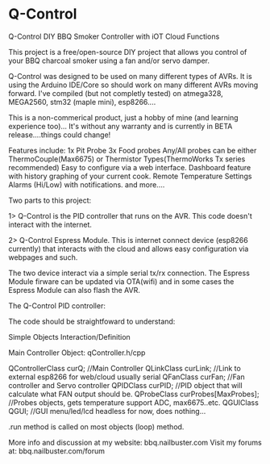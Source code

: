 # Q-Control
Q-Control DIY BBQ Smoker Controller with iOT Cloud Functions

This project is a free/open-source DIY project that allows you control of your BBQ charcoal smoker using a fan and/or servo damper.

Q-Control was designed to be used on many different types of AVRs.  It is using the Arduino IDE/Core so should work on many different AVRs moving forward. I've compiled (but not completly tested) on atmega328, MEGA2560, stm32 (maple mini), esp8266....

This is a non-commerical product, just a hobby of mine (and learning experience too)...  It's without any warranty and is currently in BETA release....things could change!

Features include:
    1x Pit Probe 
    3x Food probes
    Any/All probes can be either ThermoCouple(Max6675) or Thermistor Types(ThermoWorks Tx series recommended)
    Easy to configure via a web interface.
    Dashboard feature with history graphing of your current cook.
    Remote Temperature Settings
    Alarms (Hi/Low) with notifications.
    and more....
    
Two parts to this project:  

1> Q-Control is the PID controller that runs on the AVR.  This code doesn't interact with the internet.

2> Q-Control Espress Module.  This is internet connect device (esp8266 currently) that interacts with the cloud and allows easy configuration via webpages and such.

The two device interact via a simple serial tx/rx connection.  The Espress Module firware can be updated via OTA(wifi) and in some cases the Espress Module can also flash the AVR.

The Q-Control PID controller:

The code should be straightfoward to understand:  

Simple Objects Interaction/Definition

Main Controller Object:  qController.h/cpp

 QControllerClass		curQ;  //Main Controller
 QLinkClass			curLink;  //Link to external esp8266 for web/cloud usually serial
 QFanClass			curFan;   //Fan controller and Servo controller
 QPIDClass			curPID;   //PID object that will calculate what FAN output should be.
 QProbeClass			curProbes[MaxProbes];  //Probes objects, gets temperature support ADC, max6675..etc.
 QGUIClass			QGUI;     //GUI menu/led/lcd headless for now, does nothing...  

.run method is called on most objects (loop) method.  

More info and discussion at my website:  bbq.nailbuster.com
Visit my forums at:  bbq.nailbuster.com/forum






    
    
    
